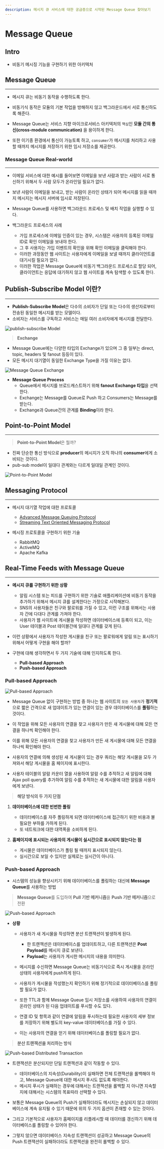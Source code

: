 ```yaml
---
description: 메시지 큐 서비스에 대한 궁금증으로 시작된 Message Queue 찾아보기
---
```


# Message Queue

## Intro

- 비동기 메시징 기능을 구현하기 위한 아키텍처

## Message Queue

---

- 메시지 큐는 비동기 동작을 수행하도록 한다.
- 비동기식 동작은 모듈의 기본 작업을 방해하지 않고 백그라운드에서 서로 통신하도록 해준다.

- Message Queue는 서비스 지향 마이크로서비스 아키텍처의 `핵심`인 **모듈 간의 통신(cross-module communication)** 을 용이하게 한다.
- 또한 이기종 환경에서 통신이 가능토록 하고, `consumer`가 메시지를 처리하고 사용할 때까지 메시지를 저장하기 위한 임시 저장소를 제공한다.

### Message Queue Real-world

---

- 이메일 서비스에 대한 예시를 들어보면 이메일을 보낸 사람과 받는 사람이 서로 통신하기 위해서 두 사람 모두가 온라인일 필요가 없다.
- 보낸 사람이 이메일을 보내고, 받는 사람이 온라인 상태가 되어 메시지를 읽을 때까지 메시지는 메시지 서버에 임시로 저장된다.

- Message Queue를 사용하면 백그라운드 프로세스 및 배치 작업을 실행할 수 있다.

- 백그라운드 프로세스의 사례
	- 가입 프로세스에 이메일 인증이 있는 경우, 시스템은 사용자의 등록된 이메일 ID로 확인 이메일을 보내야 한다.
	- 그 후 사용자는 가입 이벤트의 확인을 위해 확인 이메일을 클릭해야 한다.
	- 이러한 과정동안 웹 사이트는 사용자에게 이메일을 보낼 때까지 클라이언트를 대기시킬 필요가 없다.
	- 이러한 작업은 Message Queue에 비동기 백그라운드 프로세스로 할당 되어, 클라이언트는 응답에 대기하지 않고 웹 사이트를 계속 탐색할 수 있도록 한다.

## Publish-Subscribe Model 이란?

---

- **Publish-Subscribe Model**은 다수의 소비자가 단일 또는 다수의 생산자로부터 전송된 동일한 메시지를 받는 모델이다.
- 소비자는 서비스를 구독하고 서비스는 매일 여러 소비자에게 메시지를 전달한다.

![publish-subscribe Model](../interview/images/message-queue/message-queue.002.jpeg)

> **Exchange**

- Message Queue에는 다양한 타입의 Exchange가 있으며 그 중 일부는 direct, topic, headers 및 fanout 등등이 있다.
- 모든 메시지 대기열이 동일한 Exchange Type을 가질 이유는 없다.

![Message Queue Exchange](../interview/images/message-queue/message-queue.003.jpeg)

- **Message Queue Process**
	- Queue에서 메시지를 브로드캐스트하기 위해 **fanout Exchange 타입**을 선택한다.
	- Exchange는 Message를 Queue로 Push 하고 Consumers는 Message를 받는다.
	- Exchange과 Queue간의 관계를 **Binding**이라 한다.

## Point-to-Point Model

---

> **Point-to-Point Model**은 뭘까?

- 진짜 단순한 통신 방식으로 **producer**의 메시지가 오직 하나의 **consumer**에게 소비되는 것이다.
- pub-sub model이 일대다 관계와는 다르게 일대일 관계인 것이다.

![Point-to-Point Model](../interview/images/message-queue/message-queue.004.jpeg)

## Messaging Protocol

---

- 메시지 대기열 작업에 대한 프로토콜
	- [Advanced Message Queuing Protocol](https://en.wikipedia.org/wiki/Advanced_Message_Queuing_Protocol)
	- [Streaming Text Oriented Messaging Protocol](https://en.wikipedia.org/wiki/Streaming_Text_Oriented_Messaging_Protocol)

- 메시징 프로토콜을 구현하기 위한 기술
	- RabbitMQ
	- ActiveMQ
	- Apache Kafka

## Real-Time Feeds with Message Queue

---

- **메시지 큐를 구현하기 위한 상황**
	- 알림 시스템 또는 피드를 구현하기 위한 기술로 애플리케이션에 비동기 동작을 추가하기 위해서 메시지 큐를 설계한다는 가정으로 시작해본다.
	- SNS의 사용자들은 친구와 팔로워를 가질 수 있고, 이런 구조를 위해서는 사용자 간에 다대다 관계를 가져야 한다.
	- 사용자가 웹 사이트에 게시물을 작성하면 데이터베이스에 등록이 되고, 이는 User 테이블과 Post 테이블간에 일대다 관계를 갖게 된다.

- 이런 상황에서 사용자가 작성한 게시물을 친구 또는 팔로워에게 알림 또는 표시하기 위해서 어떻게 구현을 해야 할까?

- 구현에 대해 생각하면서 두 가지 기술에 대해 인지하도록 한다.
	- **Pull-based Approach**
	- **Push-based Approach**

### Pull-based Approach

![Pull-based Approach](../interview/images/message-queue/message-queue.005.jpeg)

- Message Queue 없이 구현하는 방법 중 하나는 웹 사이트의 `모든 사용자`가 **정기적**으로 짧은 간격으로 새 업데이트가 있는 연결이 있는 경우 데이터베이스를 **폴링**하는 것이다.
- 이 작업을 위해 모든 사용자의 연결을 찾고 사용자가 만든 새 게시물에 대해 모든 연결을 하나씩 확인해야 한다.
- 이를 위해 모든 사용자의 연결을 찾고 사용자가 만든 새 게시물에 대해 모든 연결을 하나씩 확인해야 한다.

- 사용자의 연결에 의해 생성된 새 게시물이 있는 경우 쿼리는 해당 게시물을 모두 가져와서 해당 게시물을 홈 페이지에 표시한다.
- 사용자 테이블의 알람 카운터 열을 사용하여 알람 수를 추적하고 새 알림에 대해 Ajax poll query를 추가하여 알림 수를 추적하는 새 게시물에 대한 알림을 사용자에게 보낸다.

> **해당 방식의 두 가지 단점**

1. **데이터베이스에 대한 빈번한 폴링**
	- 데이터베이스를 자주 폴링하게 되면 데이터베이스에 접근하기 위한 비용과 불필요한 부하를 가하게 된다.
	- 또 네트워크에 대한 대역폭을 소비하게 된다.

2. **홈페이지에 표시되는 사용자의 게시물이 실시간으로 표시되지 않는다는 점**
	- 게시물은 데이터베이스가 폴링 될 때까지 표시되지 않는다.
	- 실시간으로 보일 수 있지만 실제로는 실시간이 아니다.

### Push-based Approach

- 시스템의 성능을 향상시키기 위해 데이터베이스를 폴링하는 대신에 **Message Queue**를 사용하는 방법

> **Message Queue**를 도입하여 **Pull 기반 메커니즘**을 **Push 기반 메커니즘**으로 전환

![Push-based Approach](../interview/images/message-queue/message-queue.006.jpeg)

- **상황**
	- 사용자가 새 게시물을 작성하면 분산 트랜잭션이 발생하게 된다.
		- 한 트랜잭션은 데이터베이스를 업데이트하고, 다른 트랜잭션은 **Post Payload**를 메시지 큐로 보낸다.
		- **Payload**는 사용자가 게시한 메시지의 내용을 의미한다.

	- 메시지를 수신하면 Message Queue는 비동기식으로 즉시 게시물을 온라인 상태의 사용자에게 push하게 된다.
	- 사용자가 게시물을 작성했는지 확인하기 위해 정기적으로 데이터베이스를 폴링할 필요가 없다.
	- 또한 TTL과 함께 Message Queue 임시 저장소를 사용하여 사용자의 연결이 온라인 상태가 된 다음 업데이트를 푸시할 수도 있다.
	- 연결 ID 및 항목과 같이 연결에 알림을 푸시하는데 필요한 사용자의 세부 정보를 저장하기 위해 별도의 key-value 데이터베이스를 가질 수 있다.
	- 이는 사용자의 연결을 얻기 위해 데이터베이스를 폴링할 필요가 없다.

> **분산 트랜잭션을 처리하는 방식**

![Push-based Distributed Transaction](../interview/images/message-queue/message-queue.007.jpeg)

- 트랜잭션은 분산되지만 단일 트랜잭션과 같이 작동할 수 있다.
	- 데이터베이스의 지속성(Durability)이 실패하면 전체 트랜잭션을 롤백해야 하고, Message Queue에 대한 메시지 푸시도 없도록 해야한다.
	- 메시지 푸시가 실패하는 경우에 대해서는 트랜잭션을 롤백할 지 아니면 지속할 지에 대해서는 시스템의 목표따라 선택할 수 있다.

- 보통은 Message Queue의 Push가 실패하더라도 메시지는 손실되지 않고 데이터베이스에 계속 유지될 수 있기 때문에 위의 두 가지 옵션이 존재할 수 있는 것이다.

- 그리고 기본적으로 사용자가 홈페이지를 리플레시할 때 데이터를 갱신하기 위해 데이터베이스를 폴링할 수 있어야 한다.
- 그렇지 않으면 데이터베이스 지속성 트랜잭션이 성공하고 Message Queue의 Push 트랜잭션이 실패하더라도 트랜잭션을 완전히 롤백할 수 있다.
